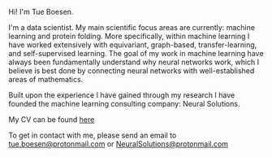 
Hi! I'm Tue Boesen.

I'm a data scientist.
My main scientific focus areas are currently: machine learning and protein folding. More specifically, within machine learning I have worked extensively with equivariant, graph-based, transfer-learning, and self-supervised learning. The goal of my work in machine learning have always been fundamentally understand why neural networks work, which I believe is best done by connecting neural networks with well-established areas of mathematics.

Built upon the experience I have gained through my research I have founded the machine learning consulting company: Neural Solutions.

My CV can be found [here](https://raw.githubusercontent.com/tueboesen/CV/master/out/cv.pdf)

To get in contact with me, please send an email to [tue.boesen@protonmail.com](mailto:tue.boesen@protonmail.com)
 or [NeuralSolutions@protonmail.com](mailto:NeuralSolutions@protonmail.com) 
